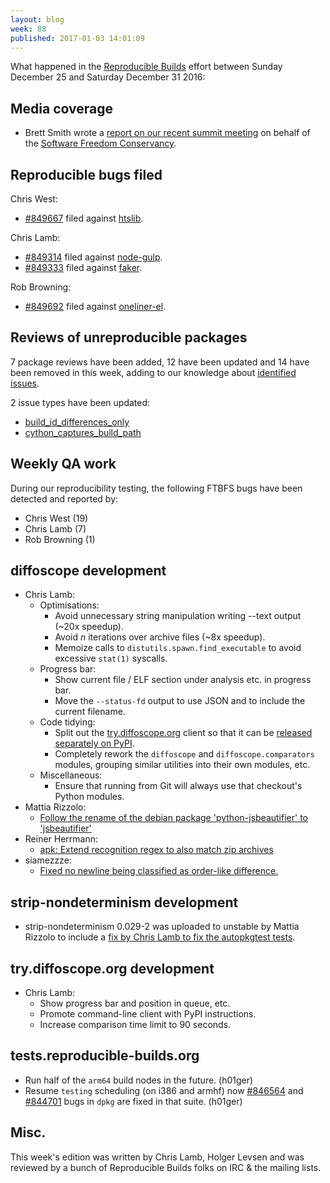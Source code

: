 ```yaml
---
layout: blog
week: 88
published: 2017-01-03 14:01:09
---
```


What happened in the [Reproducible Builds](https://wiki.debian.org/ReproducibleBuilds) effort between Sunday December 25 and Saturday December 31 2016:

Media coverage
--------------

- Brett Smith wrote a [report on our recent summit meeting](https://sfconservancy.org/blog/2016/dec/26/reproducible-builds-summit-report/) on behalf of the [Software Freedom Conservancy](https://sfconservancy.org/).


Reproducible bugs filed
-----------------------

Chris West:

* [#849667](https://bugs.debian.org/849667) filed against [htslib](https://tracker.debian.org/pkg/htslib).

Chris Lamb:

* [#849314](https://bugs.debian.org/849314) filed against [node-gulp](https://tracker.debian.org/pkg/node-gulp).
* [#849333](https://bugs.debian.org/849333) filed against [faker](https://tracker.debian.org/pkg/faker).

Rob Browning:

* [#849692](https://bugs.debian.org/849692) filed against [oneliner-el](https://tracker.debian.org/pkg/oneliner-el).


Reviews of unreproducible packages
----------------------------------

7 package reviews have been added, 12 have been updated and 14 have been removed in this week,
adding to our knowledge about [identified issues](https://tests.reproducible-builds.org/debian/index_issues.html).

2 issue types have been updated:

- [build\_id\_differences\_only](https://salsa.debian.org/reproducible-builds/reproducible-notes/commit/4f97097e)
- [cython\_captures\_build\_path](https://salsa.debian.org/reproducible-builds/reproducible-notes/commit/424ae5e0)

Weekly QA work
--------------

During our reproducibility testing, the following FTBFS bugs have been detected and
reported by:

 - Chris West (19)
 - Chris Lamb (7)
 - Rob Browning (1)


diffoscope development
----------------------


- Chris Lamb:
  - Optimisations:
    - Avoid unnecessary string manipulation writing --text output (~20x speedup).
    - Avoid *n* iterations over archive files (~8x speedup).
    - Memoize calls to `distutils.spawn.find_executable` to avoid excessive `stat(1)` syscalls.
  - Progress bar:
    - Show current file / ELF section under analysis etc. in progress bar.
    - Move the ``--status-fd`` output to use JSON and to include the current filename.
  - Code tidying:
    - Split out the [try.diffoscope.org](https://try.diffoscope.org) client so that it can be [released separately on PyPI](https://pypi.python.org/pypi/trydiffoscope).
    - Completely rework the `diffoscope` and `diffoscope.comparators` modules, grouping similar utilities into their own modules, etc.
  - Miscellaneous:
    - Ensure that running from Git will always use that checkout's Python modules.
- Mattia Rizzolo:
  - [Follow the rename of the debian package 'python-jsbeautifier' to 'jsbeautifier'](https://salsa.debian.org/reproducible-builds/diffoscope/commit/cdeef66)
- Reiner Herrmann:
  - [apk: Extend recognition regex to also match zip archives](https://salsa.debian.org/reproducible-builds/diffoscope/commit/2b4a5c4)
- siamezzze:
  - [Fixed no newline being classified as order-like difference.](https://salsa.debian.org/reproducible-builds/diffoscope/commit/ac63991)


strip-nondeterminism development
--------------------------------

- strip-nondeterminism 0.029-2 was uploaded to unstable by Mattia Rizzolo to include a [fix by Chris Lamb to fix the autopkgtest tests](https://salsa.debian.org/reproducible-builds/strip-nondeterminism.git/commit/?h=debian/0.029-2&id=81d06905acb35b7a8681ff2e9bf29087cae5414e).

try.diffoscope.org development
------------------------------

- Chris Lamb:
  - Show progress bar and position in queue, etc.
  - Promote command-line client with PyPI instructions.
  - Increase comparison time limit to 90 seconds.

tests.reproducible-builds.org
-----------------------

- Run half of the `arm64` build nodes in the future. (h01ger)
- Resume `testing` scheduling (on i386 and armhf) now [#846564](https://bugs.debian.org/846564) and [#844701](https://bugs.debian.org/844701) bugs in `dpkg` are fixed in that suite. (h01ger)

Misc.
-----

This week's edition was written by Chris Lamb, Holger Levsen and was reviewed by a bunch of Reproducible Builds folks on IRC & the mailing lists.
